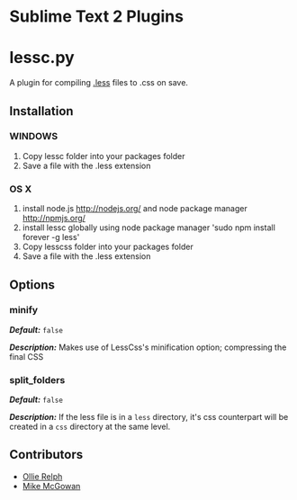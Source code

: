 Sublime Text 2 Plugins
===============================================

lessc.py
========

A plugin for compiling [.less](http://lesscss.org/) files to .css on save.

Installation
------------

### WINDOWS

1.  Copy lessc folder into your packages folder
2.  Save a file with the .less extension


### OS X

1.  install node.js http://nodejs.org/ and node package manager http://npmjs.org/
2.  install lessc globally using node package manager 'sudo npm install forever -g less'
4.  Copy lesscss folder into your packages folder
5.  Save a file with the .less extension

Options
-------

### minify

***Default:*** `false`

***Description:*** Makes use of LessCss's minification option; compressing the final CSS


### split_folders

***Default:*** `false`

***Description:*** If the less file is in a `less` directory, it's css counterpart will be created in a `css` directory at the same level.

Contributors
------------
+ [Ollie Relph](https://github.com/BBB)
+ [Mike McGowan](https://github.com/mikes)

